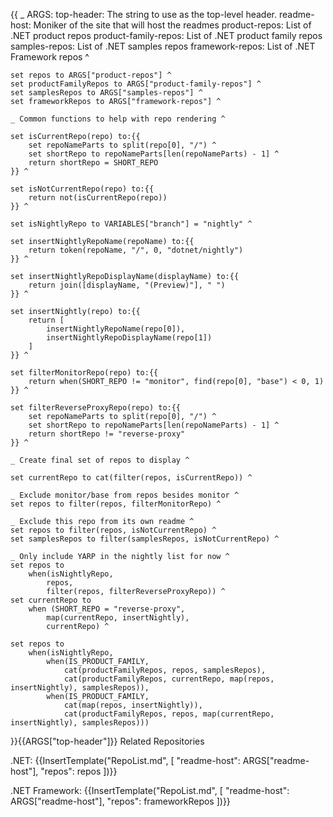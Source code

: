 {{
    _ ARGS:
      top-header: The string to use as the top-level header.
      readme-host: Moniker of the site that will host the readmes
      product-repos: List of .NET product repos
      product-family-repos: List of .NET product family repos
      samples-repos: List of .NET samples repos
      framework-repos: List of .NET Framework repos ^

    set repos to ARGS["product-repos"] ^
    set productFamilyRepos to ARGS["product-family-repos"] ^
    set samplesRepos to ARGS["samples-repos"] ^
    set frameworkRepos to ARGS["framework-repos"] ^

    _ Common functions to help with repo rendering ^

    set isCurrentRepo(repo) to:{{
        set repoNameParts to split(repo[0], "/") ^
        set shortRepo to repoNameParts[len(repoNameParts) - 1] ^
        return shortRepo = SHORT_REPO
    }} ^

    set isNotCurrentRepo(repo) to:{{
        return not(isCurrentRepo(repo))
    }} ^

    set isNightlyRepo to VARIABLES["branch"] = "nightly" ^

    set insertNightlyRepoName(repoName) to:{{
        return token(repoName, "/", 0, "dotnet/nightly")
    }} ^

    set insertNightlyRepoDisplayName(displayName) to:{{
        return join([displayName, "(Preview)"], " ")
    }} ^

    set insertNightly(repo) to:{{
        return [
            insertNightlyRepoName(repo[0]),
            insertNightlyRepoDisplayName(repo[1])
        ]
    }} ^

    set filterMonitorRepo(repo) to:{{
        return when(SHORT_REPO != "monitor", find(repo[0], "base") < 0, 1)
    }} ^

    set filterReverseProxyRepo(repo) to:{{
        set repoNameParts to split(repo[0], "/") ^
        set shortRepo to repoNameParts[len(repoNameParts) - 1] ^
        return shortRepo != "reverse-proxy"
    }} ^

    _ Create final set of repos to display ^

    set currentRepo to cat(filter(repos, isCurrentRepo)) ^

    _ Exclude monitor/base from repos besides monitor ^
    set repos to filter(repos, filterMonitorRepo) ^

    _ Exclude this repo from its own readme ^
    set repos to filter(repos, isNotCurrentRepo) ^
    set samplesRepos to filter(samplesRepos, isNotCurrentRepo) ^

    _ Only include YARP in the nightly list for now ^
    set repos to 
        when(isNightlyRepo,
            repos,
            filter(repos, filterReverseProxyRepo)) ^
    set currentRepo to
        when (SHORT_REPO = "reverse-proxy",
            map(currentRepo, insertNightly),
            currentRepo) ^

    set repos to
        when(isNightlyRepo,
            when(IS_PRODUCT_FAMILY,
                cat(productFamilyRepos, repos, samplesRepos),
                cat(productFamilyRepos, currentRepo, map(repos, insertNightly), samplesRepos)),
            when(IS_PRODUCT_FAMILY,
                cat(map(repos, insertNightly)),
                cat(productFamilyRepos, repos, map(currentRepo, insertNightly), samplesRepos)))

}}{{ARGS["top-header"]}} Related Repositories

.NET:
{{InsertTemplate("RepoList.md", [ "readme-host": ARGS["readme-host"], "repos": repos ])}}

.NET Framework:
{{InsertTemplate("RepoList.md", [ "readme-host": ARGS["readme-host"], "repos": frameworkRepos ])}}